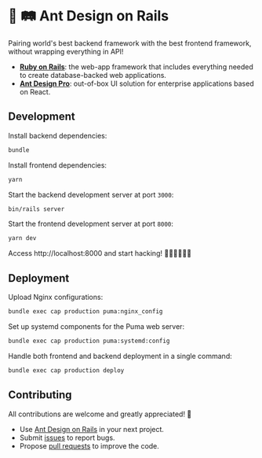 # 🚆 🛤️ Ant Design on Rails

Pairing world's best backend framework with the best frontend framework, without wrapping everything in API!

- **[Ruby on Rails](https://rubyonrails.org/)**: the web-app framework that includes everything needed to create database-backed web applications.
- **[Ant Design Pro](https://pro.ant.design/)**: out-of-box UI solution for enterprise applications based on React.

## Development

Install backend dependencies:

```bash
bundle
```

Install frontend dependencies:

```bash
yarn
```

Start the backend development server at port `3000`:

```bash
bin/rails server
```

Start the frontend development server at port `8000`:

```bash
yarn dev
```

Access http://localhost:8000 and start hacking! 👨🏻‍💻👩🏻‍💻

## Deployment

Upload Nginx configurations:

```bash
bundle exec cap production puma:nginx_config
```

Set up systemd components for the Puma web server:

```bash
bundle exec cap production puma:systemd:config
```

Handle both frontend and backend deployment in a single command:

```bash
bundle exec cap production deploy
```

## Contributing

All contributions are welcome and greatly appreciated! 🙇

- Use [Ant Design on Rails](https://github.com/pmq20/ant-design-rails/) in your next project.
- Submit [issues](https://github.com/pmq20/ant-design-rails/issues) to report bugs.
- Propose [pull requests](https://github.com/pmq20/ant-design-rails/pulls) to improve the code.
